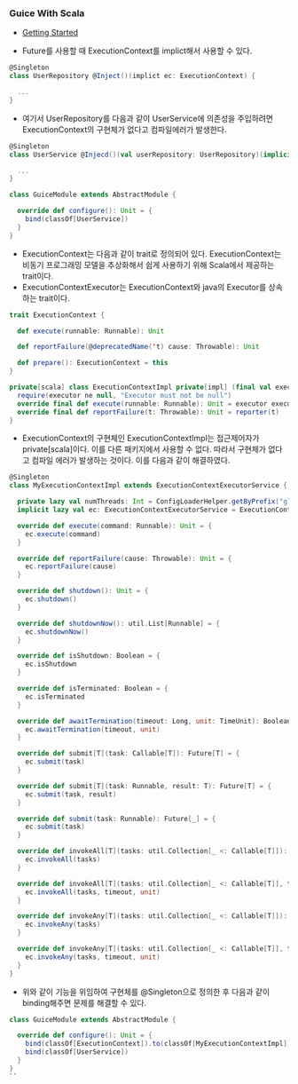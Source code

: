 ### Guice With Scala
- [Getting Started](https://github.com/google/guice/wiki/GettingStarted)

- Future를 사용할 때 ExecutionContext를 implict해서 사용할 수 있다.
```scala
@Singleton
class UserRepository @Inject()(implict ec: ExecutionContext) {

  ...
}
```

- 여기서 UserRepository를 다음과 같이 UserService에 의존성을 주입하려면 ExecutionContext의 구현체가 없다고 컴파일에러가 발생한다.
```scala
@Singleton
class UserService @Injecd()(val userRepository: UserRepository)(implicit ec: ExecutionContext) {

  ...
}

class GuiceModule extends AbstractModule {

  override def configure(): Unit = {
    bind(classOf[UserService])
  }
}
```

- ExecutionContext는 다음과 같이 trait로 정의되어 있다. ExecutionContext는 비동기 프로그래밍 모델을 추상화해서 쉽게 사용하기 위해 Scala에서 제공하는 trait이다.
- ExecutionContextExecutor는 ExecutionContext와 java의 Executor를 상속하는 trait이다.
```scala
trait ExecutionContext {

  def execute(runnable: Runnable): Unit

  def reportFailure(@deprecatedName('t) cause: Throwable): Unit

  def prepare(): ExecutionContext = this
}

private[scala] class ExecutionContextImpl private[impl] (final val executor: Executor, final val reporter: Throwable => Unit) extends ExecutionContextExecutor {
  require(executor ne null, "Executor must not be null")
  override final def execute(runnable: Runnable): Unit = executor execute runnable
  override final def reportFailure(t: Throwable): Unit = reporter(t)
}
```

- ExecutionContext의 구현체인 ExecutionContextImpl는 접근제어자가 private[scala]이다. 이를 다른 패키지에서 사용할 수 없다. 따라서 구현체가 없다고 컴파일 에러가 발생하는 것이다. 이를 다음과 같이 해결하였다.
```scala
@Singleton
class MyExecutionContextImpl extends ExecutionContextExecutorService {

  private lazy val numThreads: Int = ConfigLoaderHelper.getByPrefix("global.execution-context").getInt("numThreads")
  implicit lazy val ec: ExecutionContextExecutorService = ExecutionContext.fromExecutorService(Executors.newFixedThreadPool(numThreads))

  override def execute(command: Runnable): Unit = {
    ec.execute(command)
  }

  override def reportFailure(cause: Throwable): Unit = {
    ec.reportFailure(cause)
  }

  override def shutdown(): Unit = {
    ec.shutdown()
  }

  override def shutdownNow(): util.List[Runnable] = {
    ec.shutdownNow()
  }

  override def isShutdown: Boolean = {
    ec.isShutdown
  }

  override def isTerminated: Boolean = {
    ec.isTerminated
  }

  override def awaitTermination(timeout: Long, unit: TimeUnit): Boolean = {
    ec.awaitTermination(timeout, unit)
  }

  override def submit[T](task: Callable[T]): Future[T] = {
    ec.submit(task)
  }

  override def submit[T](task: Runnable, result: T): Future[T] = {
    ec.submit(task, result)
  }

  override def submit(task: Runnable): Future[_] = {
    ec.submit(task)
  }

  override def invokeAll[T](tasks: util.Collection[_ <: Callable[T]]): util.List[Future[T]] = {
    ec.invokeAll(tasks)
  }

  override def invokeAll[T](tasks: util.Collection[_ <: Callable[T]], timeout: Long, unit: TimeUnit): util.List[Future[T]] = {
    ec.invokeAll(tasks, timeout, unit)
  }

  override def invokeAny[T](tasks: util.Collection[_ <: Callable[T]]): T = {
    ec.invokeAny(tasks)
  }

  override def invokeAny[T](tasks: util.Collection[_ <: Callable[T]], timeout: Long, unit: TimeUnit): T = {
    ec.invokeAny(tasks, timeout, unit)
  }
}
```
- 위와 같이 기능을 위임하여 구현체를 @Singleton으로 정의한 후 다음과 같이 binding해주면 문제를 해결할 수 있다.
```scala
class GuiceModule extends AbstractModule {

  override def configure(): Unit = {
    bind(classOf[ExecutionContext]).to(classOf[MyExecutionContextImpl])
    bind(classOf[UserService])
  }
}
``

